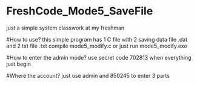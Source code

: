 # FreshCode_Mode5_SaveFile
just a simple system classwork at my freshman 

#How to use?
this simple program has 1 C file with 2 saving data file .dat and 2 txt file .txt
compile mode5_modify.c  or  just run mode5_modify.exe

#How to enter the admin mode?
use secret code 702813 when everything just begin

#Where the account?
just use admin and 850245 to enter 3 parts
